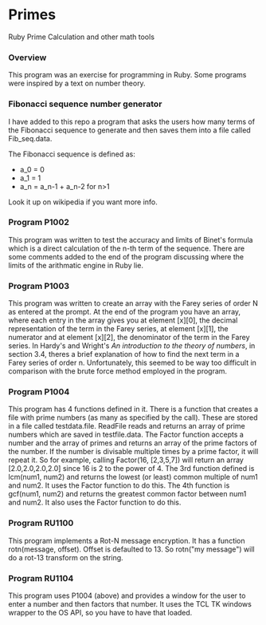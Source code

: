 # Primes
Ruby Prime Calculation and other math tools

### Overview
This program was an exercise for programming in Ruby.  Some programs were inspired by a text on number theory.

### Fibonacci sequence number generator

I have added to this repo a program that asks the users how many terms of the Fibonacci sequence to generate and then saves them into a file called Fib_seq.data.

The Fibonacci sequence is defined as:
* a_0 = 0
* a_1 = 1
* a_n = a_n-1 + a_n-2 for n>1

Look it up on wikipedia if you want more info.

### Program P1002
This program was written to test the accuracy and limits of Binet's formula which is a direct calculation of the n-th term of the sequence.  There are some comments added to the end of the program discussing where the limits of the arithmatic engine in Ruby lie.

### Program P1003
This program was written to create an array with the Farey series of order N as entered at the prompt.  At the end of the program you have an array, where each entry in the array gives you at element [x][0], the decimal representation of the term in the Farey series, at element [x][1], the numerator and at element [x][2], the denominator of the term in the Farey series.  In Hardy's and Wright's *An introduction to the theory of numbers*, in section 3.4, theres a brief explanation of how to find the next term in a Farey series of order n.  Unfortunately, this seemed to be way too difficult in comparison with the brute force method employed in the program.

### Program P1004
This program has 4 functions defined in it.  There is a function that creates a file with prime numbers (as many as specified by the call).  These are stored in a file called testdata.file.  ReadFile reads and returns an array of prime numbers which are saved in testfile.data.  The Factor function accepts a number and the array of primes and returns an array of the prime factors of the number.  If the number is divisable multiple times by a prime factor, it will repeat it.  So for example, calling Factor(16, [2,3,5,7]) will return an array [2.0,2.0,2.0,2.0]  since 16 is 2 to the power of 4.
The 3rd function defined is lcm(num1, num2) and returns the lowest (or least) common multiple of num1 and num2.  It uses the Factor function to do this.
The 4th function is gcf(num1, num2) and returns the greatest common factor between num1 and num2.  It also uses the Factor function to do this.

### Program RU1100
This program implements a Rot-N message encryption.  It has a function rotn(message, offset).  Offset is defaulted to 13.  So rotn("my message") will do a rot-13 transform on the string.

### Program RU1104
This program uses P1004 (above) and provides a window for the user to enter a number and then factors that number.  It uses the TCL TK windows wrapper to the OS API, so you have to have that loaded.